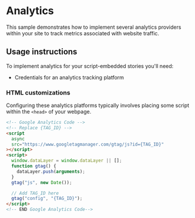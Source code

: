 # Analytics
This sample demonstrates how to implement several analytics providers within your site to track metrics associated with website traffic.

## Usage instructions
To implement analytics for your script-embedded stories you'll need:

- Credentials for an analytics tracking platform

### HTML customizations
Configuring these analytics platforms typically involves placing some script within the `<head>` of your webpage.

```html
<!-- Google Analytics Code -->
<!-- Replace {TAG_ID} -->
<script
  async
  src="https://www.googletagmanager.com/gtag/js?id={TAG_ID}"
></script>
<script>
  window.dataLayer = window.dataLayer || [];
  function gtag() {
    dataLayer.push(arguments);
  }
  gtag("js", new Date());

  // Add TAG_ID here
  gtag("config", "{TAG_ID}");
</script>
<!-- END Google Analytics Code-->
```
